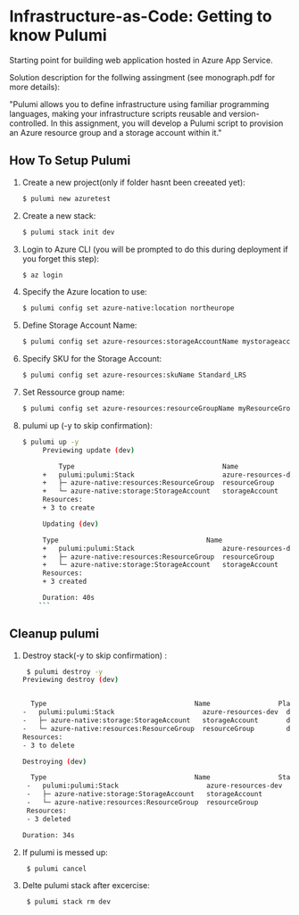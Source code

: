 

#  Infrastructure-as-Code: Getting to know Pulumi

Starting point for building web application hosted in Azure App Service.

Solution description for the follwing assingment (see monograph.pdf for more details):

"Pulumi allows you to define infrastructure using familiar programming languages, making your
infrastructure scripts reusable and version-controlled. In this assignment, you will develop a
Pulumi script to provision an Azure resource group and a storage account within it."
## How To Setup Pulumi
1. Create a new project(only if folder hasnt been creeated yet):
    ```bash
    $ pulumi new azuretest
    ```
1. Create a new stack:

    ```bash
    $ pulumi stack init dev
    ```

1. Login to Azure CLI (you will be prompted to do this during deployment if you forget this step):

    ```bash
    $ az login
    ```


1. Specify the Azure location to use:

    ```bash
    $ pulumi config set azure-native:location northeurope
    ```

1. Define Storage Account Name:

    ```bash
    $ pulumi config set azure-resources:storageAccountName mystorageaccount123huma
    ```

1. Specify SKU for the Storage Account:

    ``` bash
    $ pulumi config set azure-resources:skuName Standard_LRS
    ```

1. Set Ressource group name:

   ```bash
   $ pulumi config set azure-resources:resourceGroupName myResourceGroup123huma
   ```
1. pulumi up (-y to skip confirmation):

    ```bash
   $ pulumi up -y
         Previewing update (dev)
 
             Type                                     Name                 Plan
         +   pulumi:pulumi:Stack                      azure-resources-dev  create
         +   ├─ azure-native:resources:ResourceGroup  resourceGroup        create                                                                                                                                                           
         +   └─ azure-native:storage:StorageAccount   storageAccount       create                                                                                                                                                           
         Resources:
         + 3 to create
   
         Updating (dev)
   
         Type                                     Name                 Status
         +   pulumi:pulumi:Stack                      azure-resources-dev  created (39s)
         +   ├─ azure-native:resources:ResourceGroup  resourceGroup        created (6s)
         +   └─ azure-native:storage:StorageAccount   storageAccount       created (21s)
         Resources:
         + 3 created

         Duration: 40s
        ```
   
## Cleanup pulumi

1. Destroy stack(-y to skip confirmation) :
   ```bash
    $ pulumi destroy -y
   Previewing destroy (dev)


     Type                                     Name                 Plan                                                                                                                                                             
   -   pulumi:pulumi:Stack                      azure-resources-dev  delete                                                                                                                                                           
   -   ├─ azure-native:storage:StorageAccount   storageAccount       delete                                                                                                                                                           
   -   └─ azure-native:resources:ResourceGroup  resourceGroup        delete                                                                                                                                                           
   Resources:
   - 3 to delete

   Destroying (dev)

     Type                                     Name                 Status
    -   pulumi:pulumi:Stack                      azure-resources-dev  deleted (0.93s)
    -   ├─ azure-native:storage:StorageAccount   storageAccount       deleted (12s)
    -   └─ azure-native:resources:ResourceGroup  resourceGroup        deleted (17s)
    Resources:
    - 3 deleted

   Duration: 34s
    ```

1. If pulumi is messed up:
   ```bash
    $ pulumi cancel
    ```

1. Delte pulumi stack after excercise:
   ```bash
    $ pulumi stack rm dev
    ```

